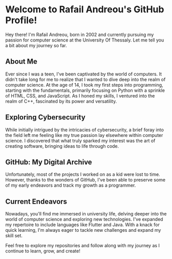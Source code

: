 # Welcome to Rafail Andreou's GitHub Profile!

Hey there! I'm Rafail Andreou, born in 2002 and currently pursuing my passion for computer science at the University Of Thessaly. Let me tell you a bit about my journey so far.

## About Me

Ever since I was a teen, I've been captivated by the world of computers. It didn't take long for me to realize that I wanted to dive deep into the realm of computer science. At the age of 14, I took my first steps into programming, starting with the fundamentals, primarily focusing on Python with a sprinkle of HTML, CSS, and JavaScript. As I honed my skills, I ventured into the realm of C++, fascinated by its power and versatility.

## Exploring Cybersecurity

While initially intrigued by the intricacies of cybersecurity, a brief foray into the field left me feeling like my true passion lay elsewhere within computer science. I discovered that what truly sparked my interest was the art of creating software, bringing ideas to life through code.

## GitHub: My Digital Archive

Unfortunately, most of the projects I worked on as a kid were lost to time. However, thanks to the wonders of GitHub, I've been able to preserve some of my early endeavors and track my growth as a programmer.

## Current Endeavors

Nowadays, you'll find me immersed in university life, delving deeper into the world of computer science and exploring new technologies. I've expanded my repertoire to include languages like Flutter and Java. With a knack for quick learning, I'm always eager to tackle new challenges and expand my skill set.

Feel free to explore my repositories and follow along with my journey as I continue to learn, grow, and create!
